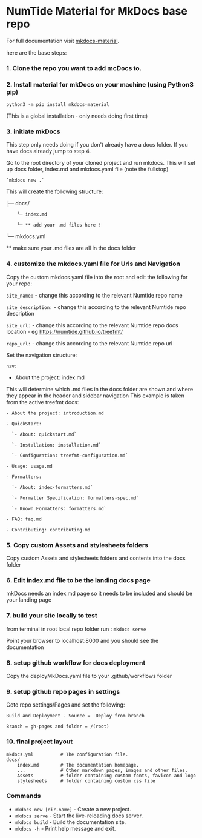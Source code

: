 # NumTide Material for MkDocs base repo

For full documentation visit [mkdocs-material](https://squidfunk.github.io/mkdocs-material/getting-started/).

here are the base steps:

### 1. Clone the repo you want to add mcDocs to.

### 2. Install material for mkDocs on your machine (using Python3 pip)

`python3 -m pip install mkdocs-material`

(This is a global installation - only needs doing first time)

### 3. initiate mkDocs

This step only needs doing if you don't already have a docs folder.
If you have docs already jump to step 4.

Go to the root directory of your cloned project and run mkdocs.
This will set up docs folder, index.md and mkdocs.yaml file (note the fullstop)
		
    `mkdocs new .`

This will create the following structure:

├─ docs/

        └─ index.md

        └─ ** add your .md files here !

└─ mkdocs.yml

** make sure your .md files are all in the docs folder

### 4. customize the mkdocs.yaml file for Urls and Navigation

Copy the custom mkdocs.yaml file into the root and
edit the following for your repo:

`site_name:` - change this according to the relevant Numtide repo name

`site_description:` - change this according to the relevant Numtide repo description

`site_url:` - change this according to the relevant Numtide repo docs location - eg https://numtide.github.io/treefmt/

`repo_url:` - change this according to the relevant Numtide repo url


Set the navigation structure:

`nav:`
  - About the project: index.md

This will determine which .md files in the docs folder are shown and where they appear in the header and sidebar navigation
This example is taken from the active treefmt docs:

  `- About the project: introduction.md`

  `- QuickStart:`

      `- About: quickstart.md`

      `- Installation: installation.md`

      `- Configuration: treefmt-configuration.md`

  `- Usage: usage.md`

  `- Formatters: `

      `- About: index-formatters.md`

      `- Formatter Specification: formatters-spec.md`

      `- Known Formatters: formatters.md`

  `- FAQ: faq.md`

  `- Contributing: contributing.md`

### 5. Copy custom Assets and stylesheets folders 

Copy custom Assets and stylesheets folders and contents into the docs folder

### 6. Edit index.md file to be the landing docs page

mkDocs needs an index.md page so it needs to be included and should be your landing page

### 7. build your site locally to test

from terminal in root local repo folder run :
`mkdocs serve`

Point your browser to localhost:8000 and you should see the documentation

### 8. setup github workflow for docs deployment

Copy the deployMkDocs.yaml file to your .github/workflows folder

### 9. setup github repo pages in settings

Goto repo settings/Pages and set the following:

	Build and Deployment - Source =  Deploy from branch
	
	Branch = gh-pages and folder = /(root)

### 10. final project layout

    mkdocs.yml          # The configuration file.
    docs/
        index.md        # The documentation homepage.
        ...             # Other markdown pages, images and other files.
        Assets          # folder containing custom fonts, favicon and logo
        stylesheets     # folder containing custom css file



### Commands

* `mkdocs new [dir-name]` - Create a new project.
* `mkdocs serve` - Start the live-reloading docs server.
* `mkdocs build` - Build the documentation site.
* `mkdocs -h` - Print help message and exit.